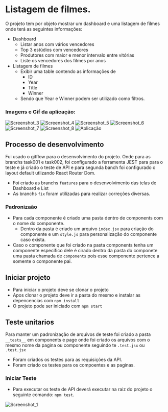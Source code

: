 # Listagem de filmes.

O projeto tem por objeto mostrar um dashboard e uma listagem de filmes onde terá as seguintes informações:

- Dashboard
  - Listar anos com vários vencedores
  - Top 3 estúdios com vencedores
  - Produtores com maior e menor intervalo entre vitórias
  - Liste os vencedores dos filmes por anos
- Listagem de filmes
  - Exibir uma table contendo as informações de
    - ID
    - Year
    - Title
    - Winner
  - Sendo que Year e Winner podem ser utilizado como filtros.

### Imagens e Gif da aplicação:

![Screenshot_3](https://user-images.githubusercontent.com/19362661/229874587-b9361adc-3e3d-4935-a07c-9384e9e27a51.png)
![Screenshot_4](https://user-images.githubusercontent.com/19362661/229874589-9a4c2c57-6daa-40c6-bf82-9a21fc7ed6c6.png)
![Screenshot_5](https://user-images.githubusercontent.com/19362661/229874663-474b810f-0e0e-40d4-922b-9aa36a90062c.png)
![Screenshot_6](https://user-images.githubusercontent.com/19362661/229874668-2eec82e7-5328-4ce8-a398-0659509e1907.png)
![Screenshot_7](https://user-images.githubusercontent.com/19362661/229874710-8f195858-f7a0-4561-84f5-8441b4c47f52.png)
![Screenshot_8](https://user-images.githubusercontent.com/19362661/229874714-6b4b780e-cce1-40f5-aaae-94bfbd602802.png)
![Aplicação](https://user-images.githubusercontent.com/19362661/229874727-66bf5405-a70e-48b0-9d48-06f39cdcada9.gif)

## Processo de desenvolvimento

Fui usado o gitflow para o desenvolvimento do projeto. Onde para as branchs task001 e task002, foi configurado a ferramenta JEST para para o teste e já criado o teste de API e para segunda banch foi configurado o layout default utlizando React Router Dom.

- Foi criado as branchs `features` para o desenvolvimento das telas de Dashboard e List
- As branchs `fix` foram utilizadas para realizar correções diversas.

### Padronizaão

- Para cada componente é criado uma pasta dentro de components com o nome do componente.
  - Dentro da pasta é criado um arquivo `index.jsx` para criação do componente e um `style.js` para personalização do componente caso exista.
- Caso o componente que foi criado na pasta components tenha um componente especifico dele é cirado dentro da pasta do componete uma pasta chamada de `components` pois esse componente pertence a somente o componente pai.

## Iniciar projeto

- Para iniciar o projeto deve se clonar o projeto
- Apos clonar o projeto deve ir a pasta do mesmo e instalar as depencencias com `npm install`
- O projeto pode ser iniciado com `npm start`

## Teste unitarios

Para manter um padronização de arquivos de teste foi criado a pasta `__tests__` em components e page onde foi criado os arquivos com o mesmo nome da pagina ou componente seguindo te `.test.jsx` ou `.test.jsx`

- Foram criados os testes para as requisições da API.
- Foram criado os testes para os compoentes e as paginas.

### Iniciar Teste

- Para executar os teste de API deverá executar na raiz do projeto o seguinte comando: `npm test`.

![Screenshot_1](https://user-images.githubusercontent.com/19362661/231325682-02d3125d-d22c-4205-8376-6c822c3c2799.png)


